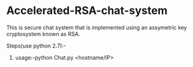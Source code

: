 # Accelerated-RSA-chat-system
This is secure chat system that is implemented using an assymetric key cryptosystem known as RSA.

Steps(use python 2.7):- 
1) usage:-python Chat.py <hostname/IP> <port>
